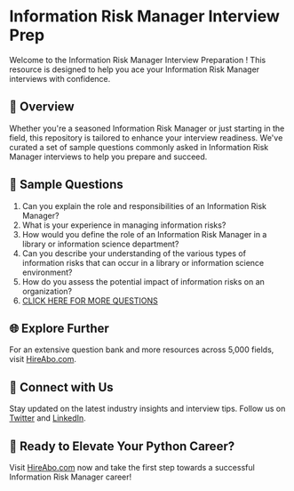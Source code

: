 # Information Risk Manager Interview Prep

Welcome to the Information Risk Manager Interview Preparation ! This resource is designed to help you ace your Information Risk Manager interviews with confidence.

## 🚀 Overview

Whether you're a seasoned Information Risk Manager or just starting in the field, this repository is tailored to enhance your interview readiness. We've curated a set of sample questions commonly asked in Information Risk Manager interviews to help you prepare and succeed.

## 📝 Sample Questions

1. Can you explain the role and responsibilities of an Information Risk Manager?
2. What is your experience in managing information risks?
3. How would you define the role of an Information Risk Manager in a library or information science department?
4. Can you describe your understanding of the various types of information risks that can occur in a library or information science environment?
5. How do you assess the potential impact of information risks on an organization?
6. [CLICK HERE FOR MORE QUESTIONS](https://hireabo.com/job/18_1_43/Information%20Risk%20Manager)

## 🌐 Explore Further

For an extensive question bank and more resources across 5,000 fields, visit [HireAbo.com](https://www.hireabo.com).

## 📱 Connect with Us

Stay updated on the latest industry insights and interview tips. Follow us on [Twitter](https://twitter.com/hireabo) and [LinkedIn](https://www.linkedin.com/in/hire-abo-3609972a8/).

## 🚀 Ready to Elevate Your Python Career?

Visit [HireAbo.com](https://www.hireabo.com) now and take the first step towards a successful Information Risk Manager career!